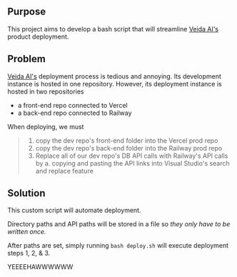 Purpose
-------
This project aims to develop a bash script that will streamline [Veida AI's](https://veidaai.com/) product deployment.

Problem
-------
[Veida AI's](https://veidaai.com/) deployment process is tedious and annoying. 
Its development instance is hosted in one repository. However, its deployment instance is hosted in two repositories
- a front-end repo connected to Vercel
- a back-end repo connected to Railway

When deploying, we must 
> 1. copy the dev repo's front-end folder into the Vercel prod repo
> 2. copy the dev repo's back-end folder into the Railway prod repo
> 3. Replace all of our dev repo's DB API calls with Railway's API calls by 
>     a. copying and pasting the API links into Visual Studio's search and replace feature

Solution
--------
This custom script will automate deployment.

Directory paths and API paths will be stored in a file so *they only have to be written once.*

After paths are set, simply running `bash deploy.sh` will execute deployment steps 1, 2, & 3.

YEEEEHAWWWWWW
